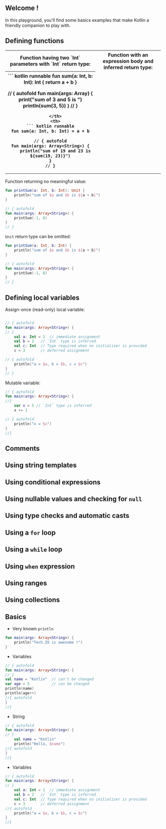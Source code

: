 ## Welcome !

In this playground, you'll find some basics examples that make Kotlin a friendly companion to play with.

## Defining functions



<table>
  <tr>
    <th>Function having two `Int` parameters with `Int` return type:</th>
    <th>Function with an expression body and inferred return type:</th>
  </tr>
  <tr>
    <th>
``` kotlin runnable
fun sum(a: Int, b: Int): Int {
    return a + b
}

// { autofold
fun main(args: Array<String>) {
    print("sum of 3 and 5 is ")
    println(sum(3, 5))
}
// }
```
    </th>
    <th>
``` kotlin runnable
fun sum(a: Int, b: Int) = a + b

// { autofold
fun main(args: Array<String>) {
    println("sum of 19 and 23 is ${sum(19, 23)}")
}
// }
```
</th>
  </tr>
</table>




Function returning no meaningful value:

``` kotlin runnable
fun printSum(a: Int, b: Int): Unit {
    println("sum of $a and $b is ${a + b}")
}

// { autofold
fun main(args: Array<String>) {
    printSum(-1, 8)
}
// }
```

`Unit` return type can be omitted:

``` kotlin runnable
fun printSum(a: Int, b: Int) {
    println("sum of $a and $b is ${a + b}")
}

// { autofold
fun main(args: Array<String>) {
    printSum(-1, 8)
}
// }
```

## Defining local variables

Assign-once (read-only) local variable:

``` kotlin runnable

// { autofold
fun main(args: Array<String>) {
// }
    val a: Int = 1  // immediate assignment
    val b = 2   // `Int` type is inferred
    val c: Int  // Type required when no initializer is provided
    c = 3       // deferred assignment

// { autofold
    println("a = $a, b = $b, c = $c")
}
// }
```

Mutable variable:

``` kotlin runnable
// { autofold
fun main(args: Array<String>) {
//}
    var x = 5 // `Int` type is inferred
    x += 1

// { autofold
    println("x = $x")
}
//}
```

## Comments
## Using string templates
## Using conditional expressions
## Using nullable values and checking for `null`
## Using type checks and automatic casts
## Using a `for` loop
## Using a `while` loop
## Using `when` expression
## Using ranges
## Using collections

## Basics

- Very known `println`
```kotlin runnable
fun main(args: Array<String>) {
    println("Tech.IO is awesome !")
}
```

- Variables
```kotlin runnable
// { autofold
fun main(args: Array<String>) {
// }
val name = "Kotlin"  // can't be changed
var age = 5          // can be changed
println(name)
println(age++)
//{ autofold
}
//}
```

- String
```kotlin runnable
// { autofold
fun main(args: Array<String>) {
// }
    val name = "Kotlin"
    println("Hello, $name")
//{ autofold
}
//}
```

- Variables
``` kotlin runnable
// { autofold
fun main(args: Array<String>) {
// }
    val a: Int = 1  // immediate assignment
    val b = 2   // `Int` type is inferred
    val c: Int  // Type required when no initializer is provided
    c = 3       // deferred assignment
//{ autofold
    println("a = $a, b = $b, c = $c")
}
//}
```
